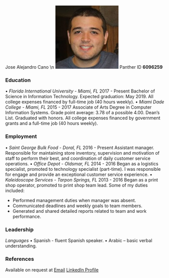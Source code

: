 Jose Alejandro Cano \n
![Profile Picture](https://raw.githubusercontent.com/jcano048/Jose-Cano/master/Profile%20Picture.jpg)
Panther ID **6096259**
### Education
• _Florida International University - Miami, FL_
2017 - Present
Bachelor of Science in Information Technology. Expected graduation: May 2019. All college expenses financed by full-time job (40 hours weekly).
• _Miami Dade College - Miami, FL_
2015 - 2017
Associate of Arts Degree in Computer Information Systems. Grade point average: 3.78 of a possible 4.00. Dean’s List. Graduated with honors. All college expenses financed by government grants and a full-time job (40 hours weekly).
### Employment
• _Saint George Bulk Food - Doral, FL_
2016 - Present
Assistant manager. Responsible for maintaining store inventory, supervision and motivation of staff to perform their best, and coordination of daily customer service operations.
• _Office Depot - Oldsmar, FL_
2014 - 2016
Began as a logistics specialist, promoted to technology specialist (part-time). I was responsible for engage and provide an exceptional customer service experience.
• _Kaleidoscope Services - Tarpon Springs, FL_
2013 - 2016
Began as a print shop operator, promoted to print shop team lead. Some of my duties included:
- Performed management duties when manager was absent.
- Communicated deadlines and weekly goals to team members.
- Generated and shared detailed reports related to team and work performance.
### Leadership
_Languages_
• Spanish - fluent Spanish speaker.
• Arabic – basic verbal understanding.
### References
Available on request at [Email](to:jcano048@fiu.edu)
[LinkedIn Profile](http://www.linkedin.com/in/jcano048)
